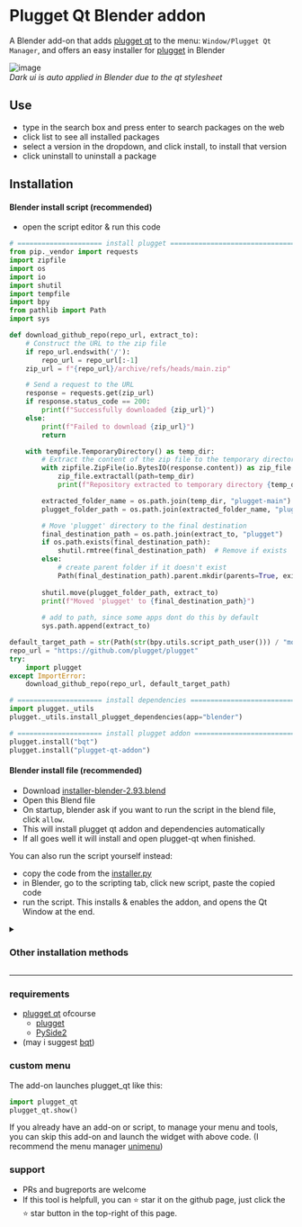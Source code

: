 # Plugget Qt Blender addon
A Blender add-on that adds [plugget qt](https://github.com/plugget/plugget-qt) to the menu: `Window/Plugget Qt Manager`, and offers an easy installer for [plugget](https://github.com/plugget/plugget) in Blender    


![image](https://github.com/plugget/plugget-qt-addon/assets/3758308/0752c140-5b26-452e-81ac-fc4e36ccdb23)<br>
_Dark ui is auto applied in Blender due to the qt stylesheet_


## Use
- type in the search box and press enter to search packages on the web
- click list to see all installed packages
- select a version in the dropdown, and click install, to install that version
- click uninstall to uninstall a package


## Installation

#### Blender install script (recommended)
- open the script editor & run this code
```python
# ===================== install plugget =================================
from pip._vendor import requests
import zipfile
import os
import io
import shutil
import tempfile
import bpy
from pathlib import Path
import sys

def download_github_repo(repo_url, extract_to):
    # Construct the URL to the zip file
    if repo_url.endswith('/'):
        repo_url = repo_url[:-1]
    zip_url = f"{repo_url}/archive/refs/heads/main.zip"

    # Send a request to the URL
    response = requests.get(zip_url)
    if response.status_code == 200:
        print(f"Successfully downloaded {zip_url}")
    else:
        print(f"Failed to download {zip_url}")
        return

    with tempfile.TemporaryDirectory() as temp_dir:
        # Extract the content of the zip file to the temporary directory
        with zipfile.ZipFile(io.BytesIO(response.content)) as zip_file:
            zip_file.extractall(path=temp_dir)
            print(f"Repository extracted to temporary directory {temp_dir}")

        extracted_folder_name = os.path.join(temp_dir, "plugget-main")
        plugget_folder_path = os.path.join(extracted_folder_name, "plugget")

        # Move 'plugget' directory to the final destination
        final_destination_path = os.path.join(extract_to, "plugget")
        if os.path.exists(final_destination_path):
            shutil.rmtree(final_destination_path)  # Remove if exists
        else:
            # create parent folder if it doesn't exist
            Path(final_destination_path).parent.mkdir(parents=True, exist_ok=True)
            
        shutil.move(plugget_folder_path, extract_to)
        print(f"Moved 'plugget' to {final_destination_path}")
        
        # add to path, since some apps dont do this by default
        sys.path.append(extract_to)

default_target_path = str(Path(str(bpy.utils.script_path_user())) / "modules")
repo_url = "https://github.com/plugget/plugget"
try:
    import plugget
except ImportError:
    download_github_repo(repo_url, default_target_path)

# ===================== install dependencies =================================
import plugget._utils  
plugget._utils.install_plugget_dependencies(app="blender")

# ===================== install plugget addon =================================
plugget.install("bqt")
plugget.install("plugget-qt-addon")
```

#### Blender install file (recommended)
- Download [installer-blender-2.93.blend](https://github.com/plugget/plugget-qt-addon/raw/main/installer/installer-blender-2.93.blend)
- Open this Blend file
- On startup, blender ask if you want to run the script in the blend file, click `allow`.
- This will install plugget qt addon and dependencies automatically
- If all goes well it will install and open plugget-qt when finished.

You can also run the script yourself instead:
- copy the code from the [installer.py](https://github.com/plugget/plugget-qt-addon/blob/main/installer/install_script.py)
- in Blender, go to the scripting tab, click new script, paste the copied code
- run the script. This installs & enables the addon, and opens the Qt Window at the end.

<details>
<summary><h3>Other installation methods</h3></summary>

#### Plugget install
If you already have plugget installed, you can plugget-install this addon by name `plugget-qt-addon`
```python
import plugget
plugget.install("plugget-qt-addon")
```

#### Manual install
- Download and extract this repo.
- Add the `plugget_qt_addon` folder (not `plugget-qt-addon` ⚠️) to your add-ons folder#
- Ensure you have the dependencies installed.  
There's a button in the add-on's preferences to install the `plugget-qt` dependency.
- Enable the addon, it should now show in your Blender menu `Window/Plugget Qt Manager`

#### local editable install
Great for development.  
1. Install the add-on without dependencies to addon folder
- `pip install --target "%appdata%\Blender Foundation\Blender\3.2\scripts\addons" --editable "path/to/repo" --no-dependencies --no-user`
2. Install the plugget-qt pip dependency to the modules folder
- `pip install plugget-qt -target "%appdata%\Blender Foundation\Blender\3.2\scripts\modules" --no-user`
3. start blender, and on every startup you need to add the modules path to site packages.
```python
import site, os
blender_scripts_path = os.path.join(os.path.expanduser("~"), "AppData", "Roaming", "Blender Foundation", "Blender", "3.2", "scripts", "addons")  # Windows OS example
site.addsitedir(blender_scripts_path)
```

</details>



---

### requirements
- [plugget qt](https://github.com/plugget/plugget-qt) ofcourse
  - [plugget](https://github.com/plugget/plugget)
  - [PySide2](https://pypi.org/project/PySide2/)
- (may i suggest [bqt](https://github.com/techartorg/bqt/))

### custom menu
The add-on launches plugget_qt like this:
```python
import plugget_qt
plugget_qt.show()
```
If you already have an add-on or script, to manage your menu and tools, you can skip this add-on and launch the widget with above code.
(I recommend the menu manager [unimenu](https://github.com/hannesdelbeke/unimenu_addon))

### support
- PRs and bugreports are welcome
- If this tool is helpfull, you can ⭐ star it on the github page,
just click the ⭐ star button in the top-right of this page.
